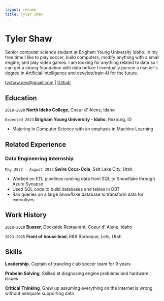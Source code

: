 ```yaml
---
layout: resume
title: Tyler Shaw
---
```

# Tyler Shaw
Senior computer science student at Brigham Young University Idaho. In my free time I like to play soccer, build computers, modify anything with a small engine, and play video games. I am looking for anything related to data so I can get a strong foundation with data before I eventually pursue a master's degree in Artificial Intelligence and develop/train AI for the future.

<div id="webaddress">
<a href="tyshaw.dev@gmail.com">tyshaw.dev@gmail.com</a>
| <a href="https://github.com/tyshaw12">Github</a>
</div>

<!-- https://www.monique.tech/the-art-of-markdown -->


## Education

`2018-2020`
__North Idaho College__, Coeur d' Alene, Idaho

`Expected 2023`
__Brigham Young University - Idaho__, Rexburg, ID

- Majoring in Computer Science with an emphasis in Machine Learning

## Related Experience

### Data Engineering Internship

`May 2022 - August 2022`
__Swire Coca-Cola__, Salt Lake City, Utah

- Worked on ETL pipelines running data from SQL to Snowflake through Azure Synapse
- Used SQL code to build databases and tables in DBT
- Ran queries on a large Snowflake database to transform data for executives


## Work History

`2018-2020`
__Busser__, Dockside Restaurant, Coeur d' Alene, Idaho


`2023-2025`
__Front of house lead__, R&R Barbeque, Lehi, Utah

## Skills

__Leadership__, Captain of traveling club soccer team for 9 years

__Probelm Solving__, Skilled at diagnosing engine problems and hardware issues

__Critical Thinking__, Grew up assuming everything on the internet is wrong without adequate supporting data

<!-- ### Footer


